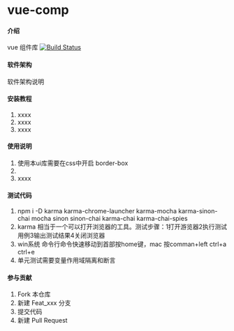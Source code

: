 # vue-comp

#### 介绍
vue 组件库 [![Build Status](https://www.travis-ci.org/crazyguagua/ecode-ui.svg?branch=master)](https://www.travis-ci.org/crazyguagua/ecode-ui)

#### 软件架构
软件架构说明


#### 安装教程

1.  xxxx
2.  xxxx
3.  xxxx

#### 使用说明

1.  使用本ui库需要在css中开启 border-box
2.  
3.  xxxx

#### 测试代码
1. npm i -D karma karma-chrome-launcher karma-mocha karma-sinon-chai mocha sinon sinon-chai karma-chai karma-chai-spies
2. karma 相当于一个可以打开浏览器的工具。测试步骤：1打开游览器2执行测试用例3输出测试结果4关闭浏览器
3. win系统 命令行命令快速移动到首部按home键，mac 按comman+left ctrl+a ctrl+e
4. 单元测试需要变量作用域隔离和断言

#### 参与贡献

1.  Fork 本仓库
2.  新建 Feat_xxx 分支
3.  提交代码
4.  新建 Pull Request
